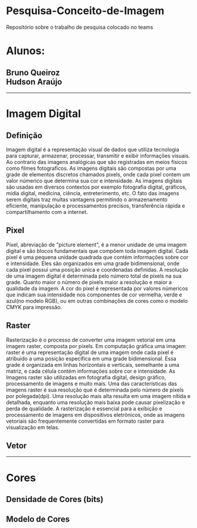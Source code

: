 # Pesquisa-Conceito-de-Imagem
Repositório sobre o trabalho de pesquisa colocado no teams
<h1>Alunos:</h1>
<h2>Bruno Queiroz <br> Hudson Araújo</h2>
<hr>
  <h1>Imagem Digital</h1>
    <h2>Definição</h2>
     <p>Imagem digital é a representação visual de dados que utiliza tecnologia para capturar, armazenar, processar, transmitir e exibir informações visuais. Ao contrario das imagens analógicas  que são registradas em meios físicos como filmes fotograficos. As imagens digitais são compostas por uma grade de elementos discretos chamados pixels, onde cada pixel contem um valor númerico que determina sua cor e intensidade. As imagens digitais são usadas em diversos contextos por exemplo fotografia digital, gráficos, mídia digital, medicina, ciência, entreterimento, etc. O fato das imagens serem digitais traz muitas vantagens permitindo o armazenamento eficiente, manipulação e processamentos precisos, transferência rápida e compartilhamento com a internet.</p>
    <h2>Pixel</h2>
    <p>Pixel, abreviação de "picture element", é a menor unidade de uma imagem digital e são blocos fundamentais que compõem toda imagem digital. Cada pixel é uma pequena unidade quadrada que contém informações sobre cor e intensidade. Eles são organizados em uma grade bidimensional, onde cada pixel possui uma posição unica e coordenadas definidas. A resolução de uma imagem digital é determinada pelo número total de pixels na sua grade. Quanto maior o número de pixels maior a resolução e maior a qualidade da imagem. A cor do pixel é representada por valores númericos que indicam sua intensidade nos componentes de cor vermelha, verde e azul(no modelo RGB), ou em outras combinações de cores como o modelo CMYK para impressão.</p>
    <h2>Raster</h2>
    <p>Rasterização é o processo de converter uma imagem vetorial em uma imagem raster, composta por pixels. Em computação gráfica uma imagem raster é uma representação digital de uma imagem onde cada pixel é atribuido a uma posição específica em uma grade bidimensional. Essa grade é organizada em linhas horizontais e verticais, semelhante a uma matriz, e cada célula contém informações sobre cor e intensidade.
    As Imagens raster são utilizadas em fotografia digital, design gráfico, processamento de imagens e muito mais. Uma das características das imagens raster é sua resolução que é determinada pelo número de pixels por polegada(dpi). Uma resolução mais alta resulta em uma imagem nítida e detalhada, enquanto uma resolução mais baixa pode causar pixelização e perda de qualidade. A rasterização é essencial para a exibição e processamento de imagens em dispositivos eletrônicos, onde as imagens vetoriais são frequentemente convertidas em formato raster para visualização em telas.</p>
    <h2>Vetor</h2>
    <p></p>
<hr>
  <h1>Cores</h1>
    <h2>Densidade de Cores (bits)</h2>
    <h2>Modelo de Cores</h2>
  
